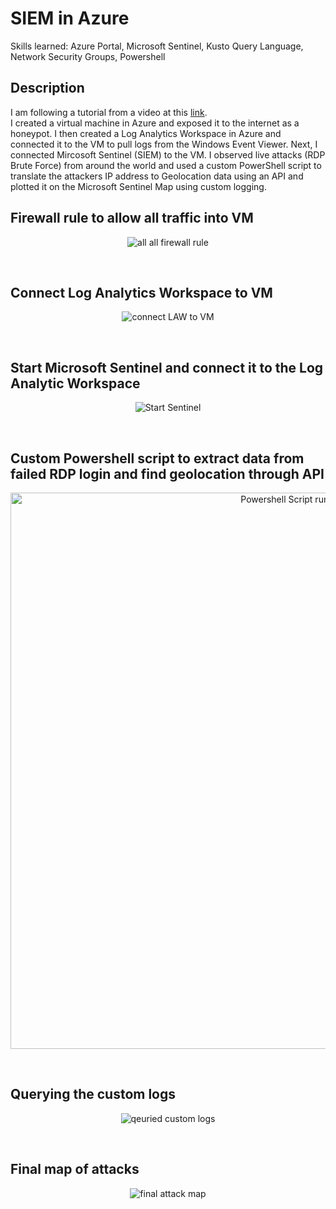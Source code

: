 # SIEM in Azure
Skills learned: Azure Portal, Microsoft Sentinel, Kusto Query Language, Network Security Groups, Powershell

<h2>Description</h2>
I am following a tutorial from a video at this <a href="https://www.youtube.com/watch?v=RoZeVbbZ0o0&t=29s">link</a>. <br/>
I created a virtual machine in Azure and exposed it to the internet as a honeypot. I then created a Log Analytics Workspace in Azure and connected it to the VM to pull logs from the Windows Event Viewer.  Next, I connected Mircosoft Sentinel (SIEM) to the VM. I observed live attacks (RDP Brute Force) from around the world and used a custom PowerShell script to translate the attackers IP address to Geolocation data using an API and plotted it on the Microsoft Sentinel Map using custom logging. 
<br/>

<h2>Firewall rule to allow all traffic into VM</h2>

<p align="center">
<img src="https://user-images.githubusercontent.com/67126494/179144406-85bcc3fb-0491-4a48-877a-fb8fe872705a.png" alt="all all firewall rule"/>
</p>

<br/>

<h2> Connect Log Analytics Workspace to VM</h2>
<p align="center">
<img src="https://user-images.githubusercontent.com/67126494/179144452-3c4cca44-b66e-4f15-bcc1-02a5f3484d92.png" alt="connect LAW to VM"/>
</p>
 
<br/>

<h2> Start Microsoft Sentinel and connect it to the Log Analytic Workspace </h2>
<p align="center">
<img src="https://user-images.githubusercontent.com/67126494/179144468-6f0d6d34-604e-472c-87c6-cbdb340faa9a.png" alt="Start Sentinel"/>
</p>

<br/>

<h2> Custom Powershell script to extract data from failed RDP login and find geolocation through API </h2>
<p align="center">
<img width="890" alt="Powershell Script running" src="https://user-images.githubusercontent.com/67126494/179144515-02644e67-ec02-4283-94a7-ea7ce069c099.png">
</p> 

<br/>

<h2> Querying the custom logs </h2>
<p align="center">
<img src="https://user-images.githubusercontent.com/67126494/179144489-53e90aff-d691-4b6f-a49c-768434640785.png" alt="qeuried custom logs"/>
</p>

<br/>

<h2> Final map of attacks </h2>
<p align="center">
<img src="https://user-images.githubusercontent.com/67126494/179144543-0da9a4ba-5e92-48c3-bb5c-976d14600419.png" alt="final attack map"/>
</p>
 <!--

<h2>Walk-through:</h2>

<p align="center">
Launch the utility: <br/>
<img src="https://i.imgur.com/62TgaWL.png" height="80%" width="80%" alt="Disk Sanitization Steps"/>
<br />
<br />


--!>
<!--
 ```diff
- text in red
+ text in green
! text in orange
# text in gray
@@ text in purple (and bold)@@
```
--!>
